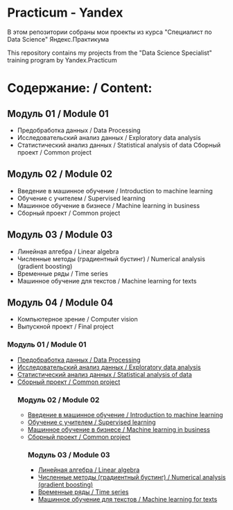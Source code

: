 # Practicum - Yandex
В этом репозитории собраны мои проекты из курса "Специалист по Data Science" Яндекс.Практикума

This repository contains my projects from the "Data Science Specialist" training program by Yandex.Practicum
# Содержание: / Content:
## Модуль 01 / Module 01
 - Предобработка данных / Data Processing
 - Исследовательский анализ данных / Exploratory data analysis
 - Статистический анализ данных / Statistical analysis of data
Сборный проект / Common project
## Модуль 02 / Module 02
- Введение в машинное обучение / Introduction to machine learning
- Обучение с учителем / Supervised learning
- Машинное обучение в бизнесе / Machine learning in business
- Сборный проект / Common project
## Модуль 03 / Module 03
- Линейная алгебра / Linear algebra
- Численные методы (градиентный бустинг) / Numerical analysis (gradient boosting)
- Временные ряды / Time series
- Машинное обучение для текстов / Machine learning for texts
## Модуль 04 / Module 04
- Компьютерное зрение / Computer vision
- Выпускной проект / Final project
<h3>Модуль 01 / Module 01</h3><ul>
<li><a href='https://github.com/pilgblog/practicum-yandex/tree/main/01_Исследование%20надежности%20заемщиков'>Предобработка данных / Data Processing</a></li>
 <li><a href='https://github.com/pilgblog/practicum-yandex/tree/main/02_Исследование%20объявлений%20о%20продаже%20квартир'>Исследовательский анализ данных / Exploratory data analysis</a></li>
<li><a href='https://github.com/pilgblog/practicum-yandex/tree/main/03_Определение%20выгодного%20тарифа%20для%20телеком%20компании'>Статистический анализ данных / Statistical analysis of data</a></li>
<li><a href='https://github.com/pilgblog/practicum-yandex/tree/main/04_Сборный%20проект.%20Анализ%20и%20предсказание%20продаж%20по%20компьютерным%20играм'>Сборный проект / Common project</a></li>
<h3>Модуль 02 / Module 02</h3><ul>
<li><a href='https://github.com/pilgblog/practicum-yandex/tree/main/05_Рекомендация%20тарифов'>Введение в машинное обучение / Introduction to machine learning</a></li>
<li><a href='https://github.com/pilgblog/practicum-yandex/tree/main/06_Отток%20клиентов'>Обучение с учителем / Supervised learning</a></li>
<li><a href='https://github.com/pilgblog/practicum-yandex/tree/main/07_Выбор%20локации%20для%20скважины'>Машинное обучение в бизнесе / Machine learning in business</a></li>
<li><a href='https://github.com/pilgblog/practicum-yandex/tree/main/08_Восстановление%20золота%20из%20руды'>Сборный проект / Common project</a></li>
<h3>Модуль 03 / Module 03</h3><ul>
<li><a href='https://github.com/pilgblog/practicum-yandex/tree/main/09_Защита%20персональных%20данных%20клиентов'>Линейная алгебра / Linear algebra</a></li>
<li><a href='https://github.com/pilgblog/practicum-yandex/tree/main/10_Определение%20стоимости%20автомобилей'>Численные методы (градиентный бустинг) / Numerical analysis (gradient boosting)</a></li>
<li><a href='https://github.com/pilgblog/practicum-yandex/tree/main/07_Выбор%20локации%20для%20скважины'>Временные ряды / Time series</a></li>
<li><a href='https://github.com/pilgblog/practicum-yandex/tree/main/08_Восстановление%20золота%20из%20руды'>Машинное обучение для текстов / Machine learning for texts</a></li>
